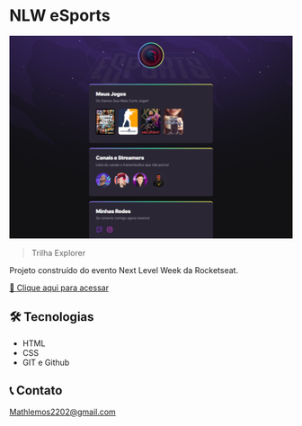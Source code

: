 # NLW eSports 

![preview](./.github/preview.png)

> Trilha Explorer

Projeto construído do evento Next Level Week da Rocketseat.

[🔗 Clique aqui para acessar](https://omts22.github.io/NLW-Esports-explorer/)

## 🛠 Tecnologias

- HTML
- CSS
- GIT e Github

## 📞 Contato 

Mathlemos2202@gmail.com